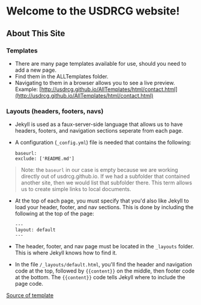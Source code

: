 # Welcome to the USDRCG website!

## About This Site

### Templates

* There are many page templates available for use, should you need to add a new page. 
* Find them in the ALLTemplates folder. 
* Navigating to them in a browser allows you to see a live preview. Example: [http://usdrcg.github.io/AllTemplates/html/contact.html](http://usdrcg.github.io/AllTemplates/html/contact.html)

### Layouts (headers, footers, navs)
* Jekyll is used as a faux-server-side language that allows us to have headers, footers, and navigation sections seperate from each page.
* A configuration (`_config.yml`) file is needed that contains the following:

    ```
    baseurl:   
    exclude: ['README.md']
    ```

 > Note: the `baseurl` in our case is empty because we are working directly out of usdrcg.github.io. 
 > If we had a subfolder that contained another site, then we would list that subfolder there. 
 > This term allows us to create simple links to local documents.
 
 * At the top of each page, you must specify that you'd also like Jekyll to load your header, footer, and nav sections. This is done by including the following at the top of the page:

    ```
    ---   
    layout: default   
    ---
    ```

* The header, footer, and nav page must be located in the `_layouts` folder. This is where Jekyll knows how to find it.
* In the file `/_layouts/default.html`, you'll find the header and navigation code at the top, followed by `{{content}}` on the middle, then footer code at the bottom. The `{{content}}` code tells Jekyll where to include the page code.
 
 


[Source of template](https://wrapbootstrap.com/theme/bizwrap-elegant-bootstrap-4-template-WB07PT66X)
